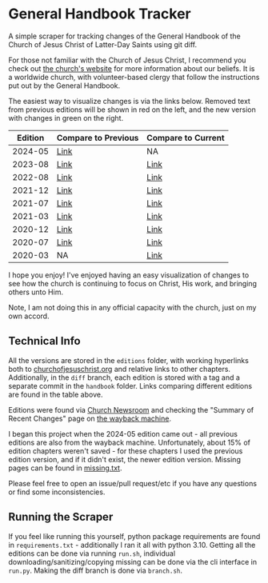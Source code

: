# General Handbook Tracker

A simple scraper for tracking changes of the General Handbook of the Church of Jesus Christ of Latter-Day Saints using git diff. 

For those not familiar with the Church of Jesus Christ, I recommend you check out [the church's website](https://www.churchofjesuschrist.org/welcome/what-do-latter-day-saints-believe?lang=eng) for more information about our beliefs. It is a worldwide church, with volunteer-based clergy that follow the instructions put out by the General Handbook.

The easiest way to visualize changes is via the links below. Removed text from previous editions will be shown in red on the left, and the new version with changes in green on the right.

| Edition | Compare to Previous                                                    | Compare to Current                                                     |
|---------|------------------------------------------------------------------------|------------------------------------------------------------------------|
| 2024-05 | [Link](https://github.com/contagon/handbook/compare/2023-08...2024-05) | NA                                                                     |
| 2023-08 | [Link](https://github.com/contagon/handbook/compare/2022-08...2023-08) | [Link](https://github.com/contagon/handbook/compare/2023-08...2024-05) |
| 2022-08 | [Link](https://github.com/contagon/handbook/compare/2021-12...2022-08) | [Link](https://github.com/contagon/handbook/compare/2022-08...2024-05) |
| 2021-12 | [Link](https://github.com/contagon/handbook/compare/2021-07...2021-12) | [Link](https://github.com/contagon/handbook/compare/2021-12...2024-05) |
| 2021-07 | [Link](https://github.com/contagon/handbook/compare/2021-03...2021-07) | [Link](https://github.com/contagon/handbook/compare/2021-07...2024-05) |
| 2021-03 | [Link](https://github.com/contagon/handbook/compare/2020-12...2021-03) | [Link](https://github.com/contagon/handbook/compare/2021-03...2024-05) |
| 2020-12 | [Link](https://github.com/contagon/handbook/compare/2020-07...2020-12) | [Link](https://github.com/contagon/handbook/compare/2020-12...2024-05) |
| 2020-07 | [Link](https://github.com/contagon/handbook/compare/2020-03...2020-07) | [Link](https://github.com/contagon/handbook/compare/2020-07...2024-05) |
| 2020-03 | NA                                                                     | [Link](https://github.com/contagon/handbook/compare/2020-03...2024-05) |

I hope you enjoy! I've enjoyed having an easy visualization of changes to see how the church is continuing to focus on Christ, His work, and bringing others unto Him. 

Note, I am not doing this in any official capacity with the church, just on my own accord.

## Technical Info

All the versions are stored in the `editions` folder, with working hyperlinks both to [churchofjesuschrist.org](https://www.churchofjesuschrist.org/?lang=eng) and relative links to other chapters. Additionally, in the `diff` branch, each edition is stored with a tag and a separate commit in the `handbook` folder. Links comparing different editions are found in the table above.

Editions were found via [Church Newsroom](https://newsroom.churchofjesuschrist.org/) and checking the "Summary of Recent Changes" page on [the wayback machine](https://web.archive.org/).

I began this project when the 2024-05 edition came out - all previous editions are also from the wayback machine. Unfortunately, about 15% of edition chapters weren't saved - for these chapters I used the previous edition version, and if it didn't exist, the newer edition version. Missing pages can be found in [missing.txt](editions/missing.txt).

Please feel free to open an issue/pull request/etc if you have any questions or find some inconsistencies.

## Running the Scraper

If you feel like running this yourself, python package requirements are found in `requirements.txt` - additionally I ran it all with python 3.10. Getting all the editions can be done via running `run.sh`, individual downloading/sanitizing/copying missing can be done via the cli interface in `run.py`. Making the diff branch is done via `branch.sh`.
